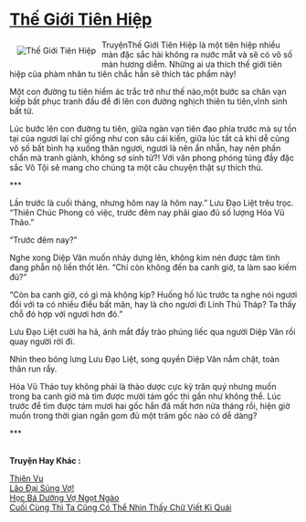 <a href="https://utruyen.com/the-gioi-tien-hiep/21447/" title="Thế Giới Tiên Hiệp"><h1>Thế Giới Tiên Hiệp</h1></a><div style="display:table"><img align="right" style="float: left; padding: 10px;" src="https://utruyen.com/images/story/200x260/the-gioi-tien-hiep.jpg" alt="Thế Giới Tiên Hiệp">TruyệnThế Giới Tiên Hiệp là một tiên hiệp nhiều màn đặc sắc hài không ra nước mắt và sẽ có vô số màn hương diễm. Những ai ưa thích thế giới tiên hiệp của phàm nhân tu tiên chắc hẳn sẽ thích tác phẩm này!<p></p>Một con đường tu tiên hiểm ác trắc trở như thế nào,một bước sa chân vạn kiếp bất phục tranh đấu để đi lên con đường nghịch thiên tu tiên,vĩnh sinh bất tử.<p></p>Lúc bước lên con đường tu tiên, giữa ngàn vạn tiên đạo phía trước mà sự tồn tại của ngươi lại chỉ giống như con sâu cái kiến, giữa lúc tất cả khi dễ cùng vô số bất bình hạ xuống thân ngươi, ngươi là nên ẩn nhẫn, hay nên phấn chấn mà tranh giành, không sợ sinh tử?! Với văn phong phóng túng đầy đặc sắc Vô Tội sẽ mang cho chúng ta một câu chuyện thật sự thích thú. <p></p>*** <p></p>Lần trước là cuối tháng, nhưng hôm nay là hôm nay.” Lưu Đạo Liệt trêu trọc. “Thiên Chúc Phong có việc, trước đêm nay phải giao đủ số lượng Hóa Vũ Thảo.”<p></p>“Trước đêm nay?”<p></p>Nghe xong Diệp Vân muốn nhảy dựng lên, không kìm nén được tâm tình đang phẫn nộ liền thốt lên. “Chỉ còn không đến ba canh giờ, ta làm sao kiếm đủ?”<p></p>“Còn ba canh giờ, có gì mà không kịp? Huống hồ lúc trước ta nghe nói ngươi đối với ta có nhiều điều bất mãn, hay là cho ngươi đi Linh Thú Tháp? Ta thấy chỗ đó hợp với ngươi hơn đó.”<p></p>Lưu Đạo Liệt cười ha hả, ánh mắt đầy trào phúng liếc qua người Diệp Vân rồi quay người rời đi.<p></p>Nhìn theo bóng lưng Lưu Đạo Liệt, song quyền Diệp Vân nắm chặt, toàn thân run rẩy.<p></p>Hóa Vũ Thảo tuy không phải là thảo dược cực kỳ trân quý nhưng muốn trong ba canh giờ mà tìm được mười tám gốc thì gần như không thể. Lúc trước để tìm được tám mươi hai gốc hắn đã mất hơn nửa tháng rồi, hiện giờ muốn trong thời gian ngắn gom đủ một trăm gốc nào có dễ dàng?<p></p>***</div><p><br><b>Truyện Hay Khác :</b></p><a href="https://utruyen.com/thien-vu/8151/" alt="Thiên Vu">Thiên Vu</a><br/><a href="https://github.com/quanluxury/truyenhot/tree/master/truyenhay/17245/" alt="Lão Đại Sủng Vợ!">Lão Đại Sủng Vợ!</a><br/><a href="https://github.com/quanluxury/ngontinhhot/tree/master/truyenhay/18775/" alt="Học Bá Dưỡng Vợ Ngọt Ngào">Học Bá Dưỡng Vợ Ngọt Ngào</a><br/><a href="https://www.wattpad.com/story/207829811-cu%E1%BB%91i-c%C3%B9ng-th%C3%AC-ta-c%C5%A9ng-c%C3%B3-th%E1%BB%83-nh%C3%ACn-th%E1%BA%A5y-ch%E1%BB%AF-vi%E1%BA%BFt-k%C3%AC" alt="Cuối Cùng Thì Ta Cũng Có Thể Nhìn Thấy Chữ Viết Kì Quái">Cuối Cùng Thì Ta Cũng Có Thể Nhìn Thấy Chữ Viết Kì Quái</a><br/>